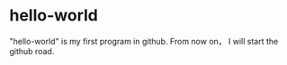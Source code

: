 # hello-world
"hello-world" is my first program in github. From now on， I will  start the github road.
